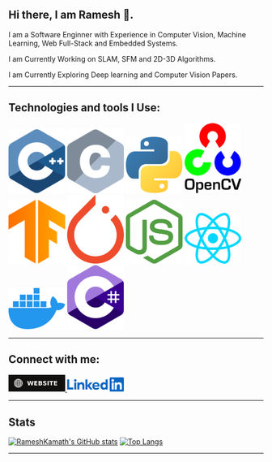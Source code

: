 ## **Hi there, I am Ramesh** 👋.

I am a Software Enginner with Experience in Computer Vision, Machine Learning, Web Full-Stack and Embedded Systems.

I am Currently Working on SLAM, SFM and 2D-3D Algorithms.

I am Currently Exploring Deep learning and Computer Vision Papers.

---
## **Technologies and tools I Use**:

<img class="icon" src="https://raw.githubusercontent.com/RameshKamath/rameshkamath/main/Icons/Tech_Tools/c-plusplus.svg">

<img class="icon" src="https://raw.githubusercontent.com/RameshKamath/rameshkamath/main/Icons/Tech_Tools/c.svg">

<img class="icon" src="https://raw.githubusercontent.com/RameshKamath/rameshkamath/main/Icons/Tech_Tools/python.svg">


<img class="icon" src="https://raw.githubusercontent.com/RameshKamath/rameshkamath/main/Icons/Tech_Tools/opencv.svg">

<img class="icon" src="https://raw.githubusercontent.com/RameshKamath/rameshkamath/main/Icons/Tech_Tools/tensorflow.svg">

<img class="icon" src="https://raw.githubusercontent.com/RameshKamath/rameshkamath/main/Icons/Tech_Tools/pytorch.svg">

<img class="icon" src="https://raw.githubusercontent.com/RameshKamath/rameshkamath/main/Icons/Tech_Tools/nodejs-icon.svg">

<img class="icon" src="https://raw.githubusercontent.com/RameshKamath/rameshkamath/main/Icons/Tech_Tools/react.svg">

<img class="icon" src="https://raw.githubusercontent.com/RameshKamath/rameshkamath/main/Icons/Tech_Tools/docker-icon.svg">

<img class="icon" src="https://raw.githubusercontent.com/RameshKamath/rameshkamath/main/Icons/Tech_Tools/c-sharp.svg">

---
## **Connect with me:**

<a href="https://rameshkamath.github.io/">
    <img class="icon" src="https://raw.githubusercontent.com/RameshKamath/rameshkamath/main/Icons/Connect/website.svg">
</a>


<a href="https://www.linkedin.com/in/ramesh-kamath-ga/">
    <img class="icon" src="https://raw.githubusercontent.com/RameshKamath/rameshkamath/main/Icons/Connect/linkedin.svg">
</a>

---
## **Stats**

[![RameshKamath's GitHub stats](https://github-readme-stats.vercel.app/api?username=RameshKamath&hide=issues&show_icons=true)](https://github.com/RameshKamath/github-readme-stats)
[![Top Langs](https://github-readme-stats.vercel.app/api/top-langs/?username=RameshKamath&layout=compact)](https://github.com/RameshKamath/github-readme-stats)

---

<!--
**RameshKamath/rameshkamath** is a ✨ _special_ ✨ repository because its `README.md` (this file) appears on your GitHub profile.

Here are some ideas to get you started:

- 🔭 I’m currently working on ...
- 🌱 I’m currently learning ...
- 👯 I’m looking to collaborate on ...
- 🤔 I’m looking for help with ...
- 💬 Ask me about ...
- 📫 How to reach me: ...
- 😄 Pronouns: ...
- ⚡ Fun fact: ...
-->

<style>
.icon {
    width: 7rem
}
</style>